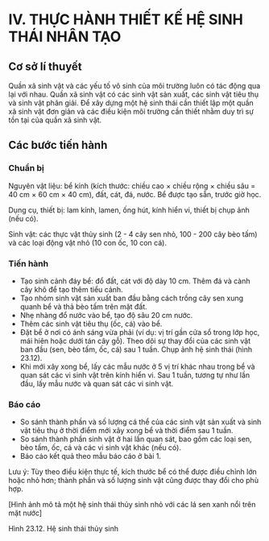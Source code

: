 # IV. THỰC HÀNH THIẾT KẾ HỆ SINH THÁI NHÂN TẠO

## Cơ sở lí thuyết
Quần xã sinh vật và các yếu tố vô sinh của môi trường luôn có tác động qua lại với nhau. Quần xã sinh vật có các sinh vật sản xuất, các sinh vật tiêu thụ và sinh vật phân giải. Để xây dựng một hệ sinh thái cần thiết lập một quần xã sinh vật đơn giản và các điều kiện môi trường cần thiết nhằm duy trì sự tồn tại của quần xã sinh vật.

## Các bước tiến hành

### Chuẩn bị
Nguyên vật liệu: bể kính (kích thước: chiều cao × chiều rộng × chiều sâu = 40 cm × 60 cm × 40 cm), đất, cát, đá, nước. Bể được tạo sẵn, trước giờ học.

Dụng cụ, thiết bị: lam kính, lamen, ống hút, kính hiển vi, thiết bị chụp ảnh (nếu có).

Sinh vật: các thực vật thủy sinh (2 - 4 cây sen nhỏ, 100 - 200 cây bèo tấm) và các loại động vật nhỏ (10 con ốc, 10 con cá).

### Tiến hành
- Tạo sinh cảnh đáy bể: đổ đất, cát với độ dày 10 cm. Thêm đá và cành cây khô để tạo thêm tiểu cảnh.
- Tạo nhóm sinh vật sản xuất ban đầu bằng cách trồng cây sen xung quanh bể và thả bèo tấm trên mặt đất.
- Nhẹ nhàng đổ nước vào bể, tạo độ sâu 20 cm nước.
- Thêm các sinh vật tiêu thụ (ốc, cá) vào bể.
- Đặt bể ở nơi có ánh sáng vừa phải (ví dụ: vị trí gần cửa sổ trong lớp học, mái hiên hoặc dưới tán cây gỗ). Theo dõi sự thay đổi của các sinh vật ban đầu (sen, bèo tấm, ốc, cá) sau 1 tuần. Chụp ảnh hệ sinh thái (hình 23.12).
- Khi mới xây xong bể, lấy các mẫu nước ở 5 vị trí khác nhau trong bể và quan sát các vi sinh vật trên kính hiển vi. Sau 1 tuần, tương tự như lần đầu, lấy mẫu nước và quan sát các vi sinh vật.

### Báo cáo
- So sánh thành phần và số lượng cá thể của các sinh vật sản xuất và sinh vật tiêu thụ ở thời điểm mới xây xong bể và thời điểm sau 1 tuần.
- So sánh thành phần sinh vật ở hai lần quan sát, bao gồm các loại sen, bèo tấm, ốc, cá và các vi sinh vật khác (nếu có).
- Báo cáo kết quả theo mẫu báo cáo ở bài 1.

Lưu ý: Tùy theo điều kiện thực tế, kích thước bể có thể được điều chỉnh lớn hoặc nhỏ hơn; thành phần và số lượng sinh vật cũng được thay đổi cho phù hợp.

[Hình ảnh mô tả một hệ sinh thái thủy sinh nhỏ với các lá sen xanh nổi trên mặt nước]

Hình 23.12. Hệ sinh thái thủy sinh
